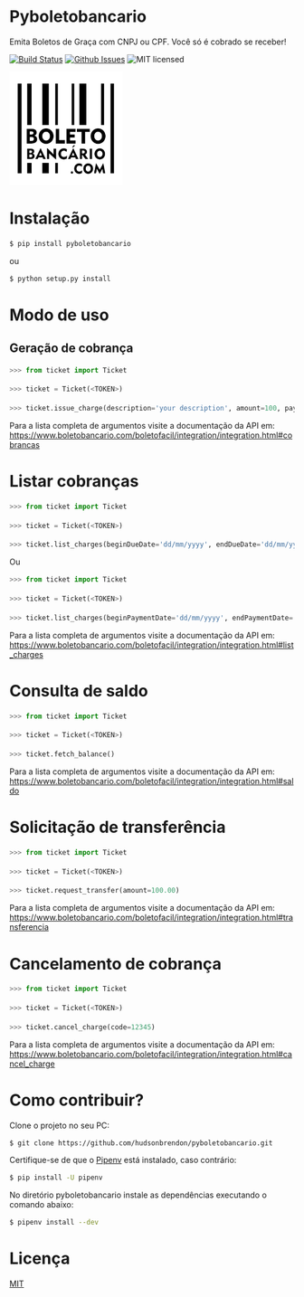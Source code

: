 # Pyboletobancario

Emita Boletos de Graça com CNPJ ou CPF. Você só é cobrado se receber!

[![Build Status](https://travis-ci.org/hudsonbrendon/pyboletobancario.svg?branch=master)](https://travis-ci.org/hudsonbrendon/pyboletobancario)
[![Github Issues](http://img.shields.io/github/issues/hudsonbrendon/pyboletobancario.svg?style=flat)](https://github.com/hudsonbrendon/pyboletobancario/issues?sort=updated&state=open)
![MIT licensed](https://img.shields.io/badge/license-MIT-blue.svg)

![Logo](logo.png)


# Instalação

```bash
$ pip install pyboletobancario
```
ou

```bash
$ python setup.py install
```

# Modo de uso

## Geração de cobrança

```python
>>> from ticket import Ticket

>>> ticket = Ticket(<TOKEN>)

>>> ticket.issue_charge(description='your description', amount=100, payerName='Hudson Brendon', payerCpfCnpj=10090997452)
```
Para a lista completa de argumentos visite a documentação da API em: https://www.boletobancario.com/boletofacil/integration/integration.html#cobrancas

# Listar cobranças

```python
>>> from ticket import Ticket

>>> ticket = Ticket(<TOKEN>)

>>> ticket.list_charges(beginDueDate='dd/mm/yyyy', endDueDate='dd/mm/yyy')
```

Ou

```python
>>> from ticket import Ticket

>>> ticket = Ticket(<TOKEN>)

>>> ticket.list_charges(beginPaymentDate='dd/mm/yyyy', endPaymentDate='dd/mm/yyy')
```
Para a lista completa de argumentos visite a documentação da API em: https://www.boletobancario.com/boletofacil/integration/integration.html#list_charges

# Consulta de saldo

```python
>>> from ticket import Ticket

>>> ticket = Ticket(<TOKEN>)

>>> ticket.fetch_balance()
```
Para a lista completa de argumentos visite a documentação da API em: https://www.boletobancario.com/boletofacil/integration/integration.html#saldo


# Solicitação de transferência

```python
>>> from ticket import Ticket

>>> ticket = Ticket(<TOKEN>)

>>> ticket.request_transfer(amount=100.00)
```
Para a lista completa de argumentos visite a documentação da API em: https://www.boletobancario.com/boletofacil/integration/integration.html#transferencia

# Cancelamento de cobrança

```python
>>> from ticket import Ticket

>>> ticket = Ticket(<TOKEN>)

>>> ticket.cancel_charge(code=12345)
```
Para a lista completa de argumentos visite a documentação da API em: https://www.boletobancario.com/boletofacil/integration/integration.html#cancel_charge

# Como contribuir?

Clone o projeto no seu PC:

```bash
$ git clone https://github.com/hudsonbrendon/pyboletobancario.git
```

Certifique-se de que o [Pipenv](https://github.com/kennethreitz/pipenv) está instalado, caso contrário:

```bash
$ pip install -U pipenv
```

No diretório pyboletobancario instale as dependências executando o comando abaixo:

```bash
$ pipenv install --dev
```

# Licença

[MIT](http://en.wikipedia.org/wiki/MIT_License)
